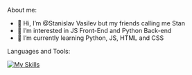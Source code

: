 About me:

- 👋 Hi, I’m @Stanislav Vasilev but my friends calling me Stan
- 👀 I’m interested in JS Front-End and Python Back-end
- 🌱 I’m currently learning Python, JS, HTML and CSS

<!---
StanislavVVasilev/StanislavVVasilev is a ✨ special ✨ repository because its `README.md` (this file) appears on your GitHub profile.
You can click the Preview link to take a look at your changes.
--->

Languages and Tools:

[![My Skills](https://skillicons.dev/icons?i=python,js,html,css,postgres)](https://skillicons.dev)


